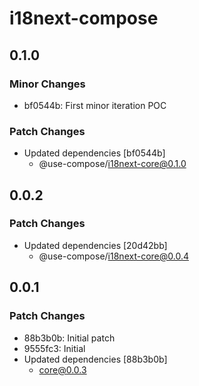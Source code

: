 # i18next-compose

## 0.1.0

### Minor Changes

- bf0544b: First minor iteration POC

### Patch Changes

- Updated dependencies [bf0544b]
  - @use-compose/i18next-core@0.1.0

## 0.0.2

### Patch Changes

- Updated dependencies [20d42bb]
  - @use-compose/i18next-core@0.0.4

## 0.0.1

### Patch Changes

- 88b3b0b: Initial patch
- 9555fc3: Initial
- Updated dependencies [88b3b0b]
  - core@0.0.3

